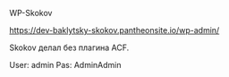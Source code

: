 WP-Skokov

https://dev-baklytsky-skokov.pantheonsite.io/wp-admin/

Skokov делал без плагина ACF. 

User: admin
Pas: AdminAdmin
